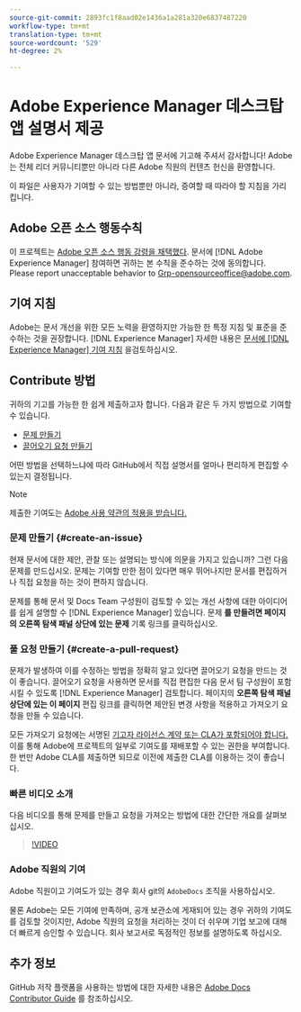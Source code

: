 ```yaml
---
source-git-commit: 2893fc1f8aad02e1436a1a281a320e6837487220
workflow-type: tm+mt
translation-type: tm+mt
source-wordcount: '529'
ht-degree: 2%

---
```

# Adobe Experience Manager 데스크탑 앱 설명서 제공

Adobe Experience Manager 데스크탑 앱 문서에 기고해 주셔서 감사합니다! Adobe는 전체 리더 커뮤니티뿐만 아니라 다른 Adobe 직원의 컨텐츠 헌신을 환영합니다.

이 파일은 사용자가 기여할 수 있는 방법뿐만 아니라, 증여할 때 따라야 할 지침을 가리킵니다.

## Adobe 오픈 소스 행동수칙

이 프로젝트는 [Adobe 오픈 소스 행동 강령을 채택했다](code-of-conduct.md). 문서에 [!DNL Adobe Experience Manager] 참여하면 귀하는 본 수칙을 준수하는 것에 동의합니다. Please report unacceptable behavior to [Grp-opensourceoffice@adobe.com](mailto:Grp-opensourceoffice@adobe.com).

## 기여 지침

Adobe는 문서 개선을 위한 모든 노력을 환영하지만 가능한 한 특정 지침 및 표준을 준수하는 것을 권장합니다. [!DNL Experience Manager] 자세한 내용은 [문서에 [!DNL Experience Manager] 기여 지침](guidelines.md) 을검토하십시오.

## Contribute 방법

귀하의 기고를 가능한 한 쉽게 제출하고자 합니다. 다음과 같은 두 가지 방법으로 기여할 수 있습니다.

* [문제 만들기](#create-an-issue)
* [끌어오기 요청 만들기](#create-a-pull-request)

어떤 방법을 선택하느냐에 따라 GitHub에서 직접 설명서를 얼마나 편리하게 편집할 수 있는지 결정됩니다.

>[!NOTE]
>
>제출한 기여도는 [Adobe 사용 약관의 적용을 받습니다.](https://www.adobe.com/legal/terms.html)

### 문제 만들기 {#create-an-issue}

현재 문서에 대한 제안, 관찰 또는 설명되는 방식에 의문을 가지고 있습니까? 그런 다음 문제를 만드십시오. 문제는 기여할 만한 점이 있다면 매우 뛰어나지만 문서를 편집하거나 직접 요청을 하는 것이 편하지 않습니다.

문제를 통해 문서 및 Docs Team 구성원이 검토할 수 있는 개선 사항에 대한 아이디어를 쉽게 설명할 수 [!DNL Experience Manager] 있습니다. 문제 **를 만들려면 페이지의 오른쪽 탐색 패널 상단에 있는 문제** 기록 링크를 클릭하십시오.

### 풀 요청 만들기 {#create-a-pull-request}

문제가 발생하여 이를 수정하는 방법을 정확히 알고 있다면 끌어오기 요청을 만드는 것이 좋습니다. 끌어오기 요청을 사용하면 문서를 직접 편집한 다음 문서 팀 구성원이 포함시킬 수 있도록 [!DNL Experience Manager] 검토합니다. 페이지의 **오른쪽 탐색 패널 상단에 있는 이 페이지** 편집 링크를 클릭하면 제안된 변경 사항을 적용하고 가져오기 요청을 만들 수 있습니다.

모든 가져오기 요청에는 서명된 [기고자 라이선스 계약 또는 CLA가 포함되어야 합니다.](https://opensource.adobe.com/cla.html)  이를 통해 Adobe에 프로젝트의 일부로 기여도를 재배포할 수 있는 권한을 부여합니다. 한 번만 Adobe CLA를 제출하면 되므로 이전에 제출한 CLA를 이용하는 것이 좋습니다.

### 빠른 비디오 소개

다음 비디오를 통해 문제를 만들고 요청을 가져오는 방법에 대한 간단한 개요를 살펴보십시오.

>[!VIDEO](https://video.tv.adobe.com/v/27069)

### Adobe 직원의 기여

Adobe 직원이고 기여도가 있는 경우 회사 git의 `AdobeDocs` 조직을 사용하십시오.

물론 Adobe는 모든 기여에 만족하며, 공개 보관소에 게재되어 있는 경우 귀하의 기여도를 검토할 것이지만, Adobe 직원의 요청을 처리하는 것이 더 쉬우며 기업 보고에 대해 더 빠르게 승인할 수 있습니다. 회사 보고서로 독점적인 정보를 설명하도록 하십시오.

## 추가 정보

GitHub 저작 플랫폼을 사용하는 방법에 대한 자세한 내용은 [Adobe Docs Contributor Guide](https://experienceleague.adobe.com/docs/contributor/contributor-guide/introduction.html) 를 참조하십시오.
